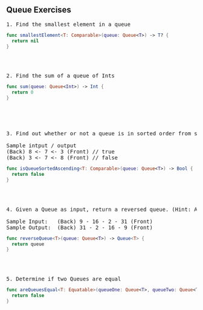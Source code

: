 ## Queue Exercises

<pre>
1. Find the smallest element in a queue
</pre> 

```swift
func smallestElement<T: Comparable>(queue: Queue<T>) -> T? {
  return nil
}
```

</br></br>

<pre>
2. Find the sum of a queue of Ints
</pre>

```swift 
func sum(queue: Queue<Int>) -> Int {
  return 0
}
```

</br></br>

<pre> 
3. Find out whether or not a queue is in sorted order from smallest to biggest

Sample intput / output
(Back) 8 <- 7 <- 3 (Front) // true
(Back) 3 <- 7 <- 8 (Front) // false
</pre>

```swift 
func isQueueSortedAscending<T: Comparable>(queue: Queue<T>) -> Bool {
  return false
}
```

</br></br>

<pre>
4. Given a Queue as input, return a reversed queue. (Hint: A stack can be helpful here)

Sample Input:   (Back) 9 - 16 - 2 - 31 (Front)
Sample Output:  (Back) 31 - 2 - 16 - 9 (Front)
</pre> 

```swift 
func reverseQueue<T>(queue: Queue<T>) -> Queue<T> {
  return queue
}
```
  
</br></br>

<pre>
5. Determine if two Queues are equal
</pre> 

```swift 
func areQueuesEqual<T: Equatable>(queueOne: Queue<T>, queueTwo: Queue<T>) -> Bool {
  return false
}
```
